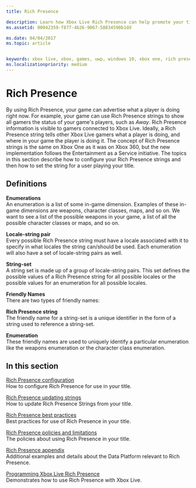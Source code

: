 ```yaml
---
title: Rich Presence

description: Learn how Xbox Live Rich Presence can help promote your title.
ms.assetid: 00042359-f877-4b26-9067-58834590b1dd

ms.date: 04/04/2017
ms.topic: article


keywords: xbox live, xbox, games, uwp, windows 10, xbox one, rich presence
ms.localizationpriority: medium
---
```


# Rich Presence

By using Rich Presence, your game can advertise what a player is doing right now. For example, your game can use Rich Presence strings to show all gamers the status of your game's players, such as *Away*. Rich Presence information is visible to gamers connected to Xbox Live. Ideally, a Rich Presence string tells other Xbox Live gamers what a player is doing, and where in your game the player is doing it. The concept of Rich Presence strings is the same on Xbox One as it was on Xbox 360, but the new implementation follows the Entertainment as a Service initiative. The topics in this section describe how to configure your Rich Presence strings and then how to set the string for a user playing your title.


## Definitions

**Enumerations**  
An enumeration is a list of some in-game dimension. Examples of these in-game dimensions are weapons, character classes, maps, and so on. We want to see a list of the possible weapons in your game, a list of all the possible character classes or maps, and so on.

**Locale-string pair**  
Every possible Rich Presence string must have a locale associated with it to specify in what locales the string can/should be used. Each enumeration will also have a set of locale-string pairs as well.

**String-set**  
A string set is made up of a group of locale-string pairs. This set defines the possible values of a Rich Presence string for all possible locales or the possible values for an enumeration for all possible locales.

**Friendly Names**  
There are two types of friendly names:

**Rich Presence string**  
The friendly name for a string-set is a unique identifier in the form of a string used to reference a string-set.

**Enumeration**  
These friendly names are used to uniquely identify a particular enumeration like the weapons enumeration or the character class enumeration.


## In this section

[Rich Presence configuration](rich-presence-strings-configuration.md)  
How to configure Rich Presence for use in your title.

[Rich Presence updating strings](rich-presence-strings-updating-strings.md)  
How to update Rich Presence Strings from your title.

[Rich Presence best practices](rich-presence-strings-best-practices.md)  
Best practices for use of Rich Presence in your title.

[Rich Presence policies and limitations](rich-presence-strings-policies-and-limitations.md)  
The policies about using Rich Presence in your title.

[Rich Presence appendix](rich-presence-strings-appendix.md)  
Additional examples and details about the Data Platform relevant to Rich Presence.

[Programming Xbox Live Rich Presence](programming-rich-presence.md)  
Demonstrates how to use Rich Presence with Xbox Live.
